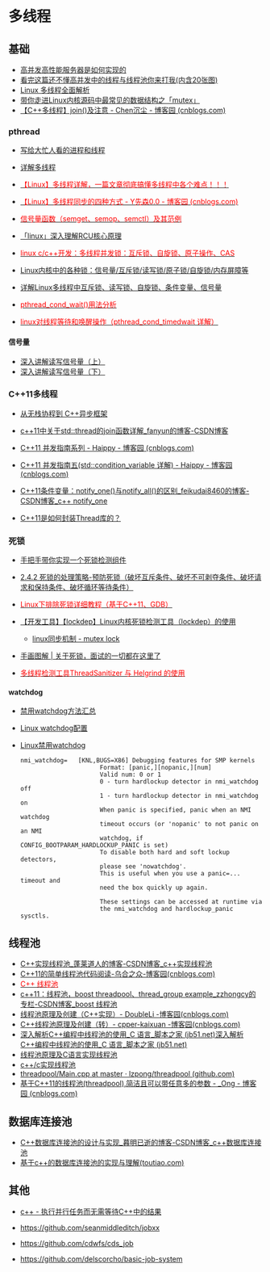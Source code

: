 # 多线程

## 基础

- [高并发高性能服务器是如何实现的](https://mp.weixin.qq.com/s/Z07Hc9SRfGz6n8XhFHGVyA)
- [看完这篇还不懂高并发中的线程与线程池你来打我(内含20张图)](https://blog.csdn.net/github_37382319/article/details/108478589)
- [Linux 多线程全面解析](https://mp.weixin.qq.com/s/2eetiUAtedavND8c-sQM5w)
- [带你走进Linux内核源码中最常见的数据结构之「mutex」](https://www.vxbus.com/post/linux/linux-kernel-source-code-data-structure-mutex.html)
- [【C++多线程】join()及注意 - Chen沉尘 - 博客园 (cnblogs.com)](https://www.cnblogs.com/chen-cs/p/13055211.html)

### pthread

- [写给大忙人看的进程和线程](https://mp.weixin.qq.com/s/CCzEFnyxXKp6a1iVSBD78w)
- [详解多线程](https://www.cnblogs.com/yjboke/p/8911220.html)
- [<font color=Red>【Linux】多线程详解，一篇文章彻底搞懂多线程中各个难点！！！</font>](https://blog.csdn.net/w903414/article/details/110005612)

- [<font color=Red>【Linux】多线程同步的四种方式 - Y先森0.0 - 博客园 (cnblogs.com)</font>](https://www.cnblogs.com/yinbiao/p/11190336.html)
- [<font color=Red>信号量函数（semget、semop、semctl）及其范例</font>](https://blog.csdn.net/guoping16/article/details/6584043)
- [「linux」深入理解RCU核心原理](https://www.toutiao.com/article/6978007709220291111)
- [<font color=Red>linux c/c++开发：多线程并发锁：互斥锁、自旋锁、原子操作、CAS</font>](https://www.toutiao.com/article/7106767459059089923)
- [Linux内核中的各种锁：信号量/互斥锁/读写锁/原子锁/自旋锁/内存屏障等](https://mp.weixin.qq.com/s/1-YpIr20KhYlpzub7JUU-A)
- [详解Linux多线程中互斥锁、读写锁、自旋锁、条件变量、信号量](https://mp.weixin.qq.com/s/QITWTjR1T9eVBwPJ6sGZBA)

- [<font color=Red>pthread_cond_wait()用法分析</font>](https://blog.csdn.net/hairetz/article/details/4535920)
- [<font color=Red>linux对线程等待和唤醒操作（pthread_cond_timedwait 详解）</font>](https://blog.csdn.net/wteruiycbqqvwt/article/details/99707580)

#### 信号量

- [深入讲解读写信号量（上）](https://www.toutiao.com/article/7159838260959740457/)
- [深入讲解读写信号量（下）](https://www.toutiao.com/article/7159867610317390372)

### C++11多线程

- [从无栈协程到 C++异步框架](https://www.toutiao.com/article/7153230059011686948/)
- [c++11中关于std::thread的join函数详解_fanyun的博客-CSDN博客](https://blog.csdn.net/fanyun_01/article/details/100178104)

- [C++11 并发指南系列 - Haippy - 博客园 (cnblogs.com)](https://www.cnblogs.com/haippy/p/3284540.html)
- [C++11 并发指南五(std::condition_variable 详解) - Haippy - 博客园 (cnblogs.com)](https://www.cnblogs.com/haippy/p/3252041.html)
- [C++11条件变量：notify_one()与notify_all()的区别_feikudai8460的博客-CSDN博客_c++ notify_one](https://blog.csdn.net/feikudai8460/article/details/109604690)
- [C++11是如何封装Thread库的？](https://mp.weixin.qq.com/s/WsYEvRays-l58KAOwwzP-w)

### 死锁

- [手把手带你实现一个死锁检测组件](https://www.toutiao.com/article/7131231200097862158)
- [2.4.2 死锁的处理策略-预防死锁（破坏互斥条件、破坏不可剥夺条件、破坏请求和保持条件、破坏循环等待条件）](https://blog.csdn.net/qq_26553393/article/details/122281044)
- [<font color=Red>Linux下排除死锁详细教程（基于C++11、GDB）</font>](https://blog.csdn.net/zsiming/article/details/126695393)
- [【开发工具】【lockdep】Linux内核死锁检测工具（lockdep）的使用](https://blog.csdn.net/Ivan804638781/article/details/100740857)

  - [linux同步机制 - mutex lock](https://zhuanlan.zhihu.com/p/364130923)
- [手画图解 | 关于死锁，面试的一切都在这里了](https://mp.weixin.qq.com/s/Jjio-cNapfUMBqEOefi1og)
- [<font color=Red>多线程检测工具ThreadSanitizer 与 Helgrind 的使用</font>](https://zhuanlan.zhihu.com/p/446932523)

#### watchdog

- [禁用watchdog方法汇总](https://cloud.tencent.com/developer/article/1843976)
- [Linux watchdog配置](https://blog.csdn.net/jiexijihe945/article/details/128021600)
- [Linux禁用watchdog](https://blog.csdn.net/qq_28278079/article/details/104218588)

  ```text
  nmi_watchdog=   [KNL,BUGS=X86] Debugging features for SMP kernels
                        Format: [panic,][nopanic,][num]
                        Valid num: 0 or 1
                        0 - turn hardlockup detector in nmi_watchdog off
                        1 - turn hardlockup detector in nmi_watchdog on
                        When panic is specified, panic when an NMI watchdog
                        timeout occurs (or 'nopanic' to not panic on an NMI
                        watchdog, if CONFIG_BOOTPARAM_HARDLOCKUP_PANIC is set)
                        To disable both hard and soft lockup detectors,
                        please see 'nowatchdog'.
                        This is useful when you use a panic=... timeout and
                        need the box quickly up again.

                        These settings can be accessed at runtime via
                        the nmi_watchdog and hardlockup_panic sysctls.
  ```

## 线程池

- [C++实现线程池_蓬莱道人的博客-CSDN博客_c++实现线程池](https://blog.csdn.net/MOU_IT/article/details/88712090)
- [C++11的简单线程池代码阅读-乌合之众-博客园(cnblogs.com)](https://www.cnblogs.com/oloroso/p/5881863.html)
- [<font color=Red>C++ 线程池</font>](https://wangpengcheng.github.io/2019/05/17/cplusplus_theadpool/)
- [c++11：线程池，boost threadpool、thread_group example_zzhongcy的专栏-CSDN博客_boost 线程池](https://blog.csdn.net/zzhongcy/article/details/89453370)
- [线程池原理及创建（C++实现）- DoubleLi -博客园(cnblogs.com)](https://www.cnblogs.com/lidabo/p/3328402.html)
- [C++线程池原理及创建（转）- cpper-kaixuan -博客园(cnblogs.com)](https://www.cnblogs.com/cpper-kaixuan/articles/3640485.html)
- [深入解析C++编程中线程池的使用_C 语言_脚本之家 (jb51.net)深入解析C++编程中线程池的使用_C 语言_脚本之家 (jb51.net)](https://www.jb51.net/article/75295.htm)
- [线程池原理及C语言实现线程池](https://blog.csdn.net/qq_36359022/article/details/78796784)
- [c++/c实现线程池](https://blog.csdn.net/robothj/article/details/80172287)
- [threadpool/Main.cpp at master · lzpong/threadpool (github.com)](https://github.com/lzpong/threadpool/blob/master/Main.cpp)
- [基于C++11的线程池(threadpool),简洁且可以带任意多的参数 - _Ong - 博客园 (cnblogs.com)](https://www.cnblogs.com/lzpong/p/6397997.html)

## 数据库连接池

- [C++数据库连接池的设计与实现_暮明已逝的博客-CSDN博客_c++数据库连接池](https://blog.csdn.net/weixin_43825537/article/details/104516274)
- [基于c++的数据库连接池的实现与理解(toutiao.com)](https://www.toutiao.com/i7004734534830801420/)

## 其他

- [c++ - 执行并行任务而无需等待C++中的结果](https://www.coder.work/article/1954428)
- <https://github.com/seanmiddleditch/jobxx>

- <https://github.com/cdwfs/cds_job>

- <https://github.com/delscorcho/basic-job-system>
